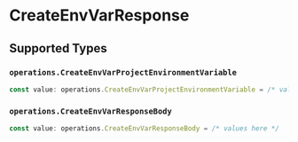 # CreateEnvVarResponse


## Supported Types

### `operations.CreateEnvVarProjectEnvironmentVariable`

```typescript
const value: operations.CreateEnvVarProjectEnvironmentVariable = /* values here */
```

### `operations.CreateEnvVarResponseBody`

```typescript
const value: operations.CreateEnvVarResponseBody = /* values here */
```

